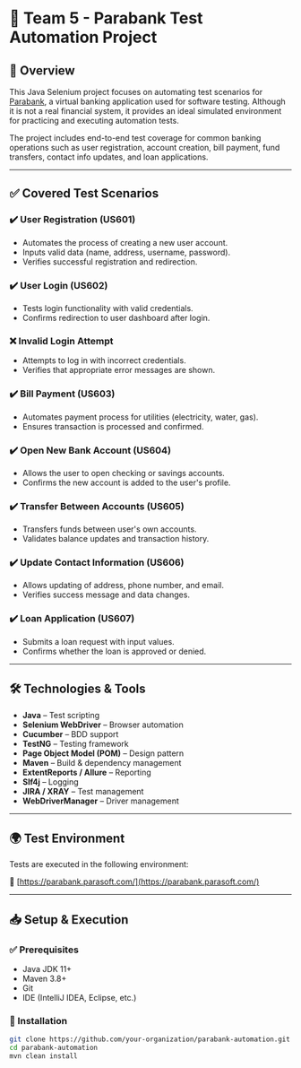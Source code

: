 # 🚀 Team 5 - Parabank Test Automation Project

## 📌 Overview

This Java Selenium project focuses on automating test scenarios for [Parabank](https://parabank.parasoft.com/), a virtual banking application used for software testing. Although it is not a real financial system, it provides an ideal simulated environment for practicing and executing automation tests.

The project includes end-to-end test coverage for common banking operations such as user registration, account creation, bill payment, fund transfers, contact info updates, and loan applications.

---

## ✅ Covered Test Scenarios

### ✔️ User Registration (US601)
- Automates the process of creating a new user account.
- Inputs valid data (name, address, username, password).
- Verifies successful registration and redirection.

### ✔️ User Login (US602)
- Tests login functionality with valid credentials.
- Confirms redirection to user dashboard after login.

### ❌ Invalid Login Attempt
- Attempts to log in with incorrect credentials.
- Verifies that appropriate error messages are shown.

### ✔️ Bill Payment (US603)
- Automates payment process for utilities (electricity, water, gas).
- Ensures transaction is processed and confirmed.

### ✔️ Open New Bank Account (US604)
- Allows the user to open checking or savings accounts.
- Confirms the new account is added to the user's profile.

### ✔️ Transfer Between Accounts (US605)
- Transfers funds between user's own accounts.
- Validates balance updates and transaction history.

### ✔️ Update Contact Information (US606)
- Allows updating of address, phone number, and email.
- Verifies success message and data changes.

### ✔️ Loan Application (US607)
- Submits a loan request with input values.
- Confirms whether the loan is approved or denied.

---

## 🛠 Technologies & Tools

- **Java** – Test scripting  
- **Selenium WebDriver** – Browser automation  
- **Cucumber** – BDD support  
- **TestNG** – Testing framework  
- **Page Object Model (POM)** – Design pattern  
- **Maven** – Build & dependency management  
- **ExtentReports / Allure** – Reporting  
- **Slf4j** – Logging  
- **JIRA / XRAY** – Test management  
- **WebDriverManager** – Driver management  

---

## 🌍 Test Environment

Tests are executed in the following environment:

🔗 [https://parabank.parasoft.com/](https://parabank.parasoft.com/)

---

## 📥 Setup & Execution

### ✅ Prerequisites

- Java JDK 11+
- Maven 3.8+
- Git
- IDE (IntelliJ IDEA, Eclipse, etc.)

### 🔧 Installation

```bash
git clone https://github.com/your-organization/parabank-automation.git
cd parabank-automation
mvn clean install
